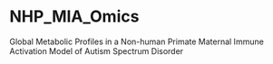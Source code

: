 # NHP_MIA_Omics
Global Metabolic Profiles in a Non-human Primate Maternal Immune Activation Model of Autism Spectrum Disorder
